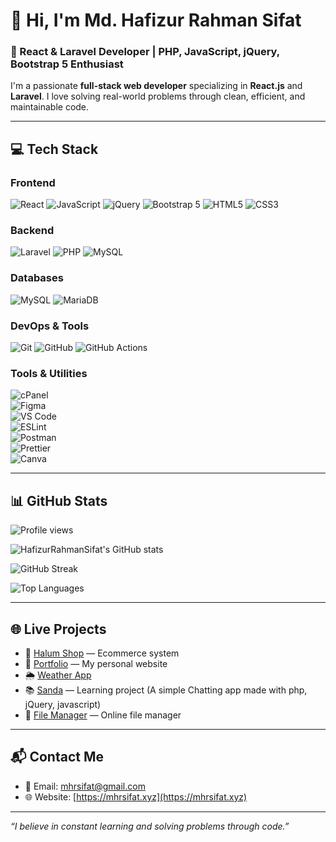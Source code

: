 # 👋 Hi, I'm Md. Hafizur Rahman Sifat

### 🚀 React & Laravel Developer | PHP, JavaScript, jQuery, Bootstrap 5 Enthusiast

I'm a passionate **full-stack web developer** specializing in **React.js** and **Laravel**. I love solving real-world problems through clean, efficient, and maintainable code.

---

## 💻 Tech Stack

### Frontend
![React](https://img.shields.io/badge/React-20232A?style=for-the-badge&logo=react&logoColor=61DAFB)
![JavaScript](https://img.shields.io/badge/JavaScript-F7DF1E?style=for-the-badge&logo=javascript&logoColor=black)
![jQuery](https://img.shields.io/badge/jQuery-0769AD?style=for-the-badge&logo=jquery&logoColor=white)
![Bootstrap 5](https://img.shields.io/badge/Bootstrap-7952B3?style=for-the-badge&logo=bootstrap&logoColor=white)
![HTML5](https://img.shields.io/badge/HTML5-E34F26?style=for-the-badge&logo=html5&logoColor=white)
![CSS3](https://img.shields.io/badge/CSS3-1572B6?style=for-the-badge&logo=css3&logoColor=white)

### Backend
![Laravel](https://img.shields.io/badge/Laravel-FC1F24?style=for-the-badge&logo=laravel&logoColor=white)
![PHP](https://img.shields.io/badge/PHP-777BB4?style=for-the-badge&logo=php&logoColor=white)
![MySQL](https://img.shields.io/badge/MySQL-4479A1?style=for-the-badge&logo=mysql&logoColor=white)

### Databases
![MySQL](https://img.shields.io/badge/MySQL-4479A1?style=for-the-badge&logo=mysql&logoColor=white)
![MariaDB](https://img.shields.io/badge/MariaDB-003545?style=for-the-badge&logo=mariadb&logoColor=white)

### DevOps & Tools
![Git](https://img.shields.io/badge/Git-F05032?style=for-the-badge&logo=git&logoColor=white)
![GitHub](https://img.shields.io/badge/GitHub-181717?style=for-the-badge&logo=github&logoColor=white)
![GitHub Actions](https://img.shields.io/badge/GitHub_Actions-2088FF?style=for-the-badge&logo=github-actions&logoColor=white)

### Tools & Utilities
![cPanel](https://img.shields.io/badge/cPanel-FB6C2C?style=for-the-badge&logo=cpanel&logoColor=white)  
![Figma](https://img.shields.io/badge/Figma-F24E1E?style=for-the-badge&logo=figma&logoColor=white)  
![VS Code](https://img.shields.io/badge/VS_Code-007ACC?style=for-the-badge&logo=visual-studio-code&logoColor=white)  
![ESLint](https://img.shields.io/badge/ESLint-4B32C3?style=for-the-badge&logo=eslint&logoColor=white)  
![Postman](https://img.shields.io/badge/Postman-FF6C37?style=for-the-badge&logo=postman&logoColor=white)  
![Prettier](https://img.shields.io/badge/Prettier-F7B93E?style=for-the-badge&logo=prettier&logoColor=black)  
![Canva](https://img.shields.io/badge/Canva-00C4CC?style=for-the-badge&logo=canva&logoColor=white)


---

## 📊 GitHub Stats

![Profile views](https://komarev.com/ghpvc/?username=HafizurRahmanSifat&label=Profile%20views&color=0e75b6&style=flat)

![HafizurRahmanSifat's GitHub stats](https://github-readme-stats.vercel.app/api?username=HafizurRahmanSifat&show_icons=true&theme=react&hide_title=true)

![GitHub Streak](https://github-readme-streak-stats.herokuapp.com/?user=HafizurRahmanSifat&theme=react)

![Top Languages](https://github-readme-stats.vercel.app/api/top-langs/?username=HafizurRahmanSifat&layout=compact&theme=react)

---

## 🌐 Live Projects

- 🛒 [Halum Shop](https://halum.mhrsifat.xyz) — Ecommerce system
- 🌟 [Portfolio](https://mhrsifat.xyz) — My personal website
- 🌦️ [Weather App](https://weather.mhrsifat.xyz)
- 📚 [Sanda](https://sanda.mhrsifat.xyz) — Learning project (A simple Chatting app made with php, jQuery, javascript)
- 📁 [File Manager](https://cdn.mhrsifat.xyz) — Online file manager

---

## 📬 Contact Me

- 📧 Email: mhrsifat@gmail.com
- 🌐 Website: [https://mhrsifat.xyz](https://mhrsifat.xyz)

---

_“I believe in constant learning and solving problems through code.”_
